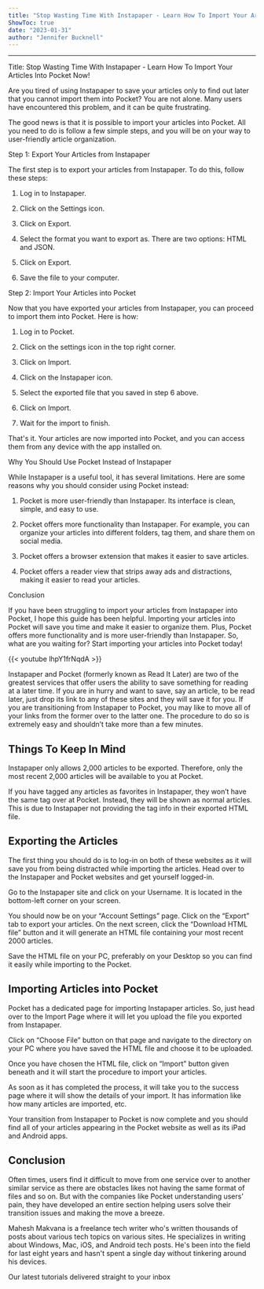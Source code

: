 ```yaml
---
title: "Stop Wasting Time With Instapaper - Learn How To Import Your Articles Into Pocket Now!"
ShowToc: true 
date: "2023-01-31"
author: "Jennifer Bucknell"
---
```

*****
Title: Stop Wasting Time With Instapaper - Learn How To Import Your Articles Into Pocket Now!

Are you tired of using Instapaper to save your articles only to find out later that you cannot import them into Pocket? You are not alone. Many users have encountered this problem, and it can be quite frustrating.

The good news is that it is possible to import your articles into Pocket. All you need to do is follow a few simple steps, and you will be on your way to user-friendly article organization.

Step 1: Export Your Articles from Instapaper

The first step is to export your articles from Instapaper. To do this, follow these steps:

1. Log in to Instapaper.

2. Click on the Settings icon.

3. Click on Export.

4. Select the format you want to export as. There are two options: HTML and JSON.

5. Click on Export.

6. Save the file to your computer.

Step 2: Import Your Articles into Pocket

Now that you have exported your articles from Instapaper, you can proceed to import them into Pocket. Here is how:

1. Log in to Pocket.

2. Click on the settings icon in the top right corner.

3. Click on Import.

4. Click on the Instapaper icon.

5. Select the exported file that you saved in step 6 above.

6. Click on Import.

7. Wait for the import to finish.

That's it. Your articles are now imported into Pocket, and you can access them from any device with the app installed on.

Why You Should Use Pocket Instead of Instapaper

While Instapaper is a useful tool, it has several limitations. Here are some reasons why you should consider using Pocket instead:

1. Pocket is more user-friendly than Instapaper. Its interface is clean, simple, and easy to use.

2. Pocket offers more functionality than Instapaper. For example, you can organize your articles into different folders, tag them, and share them on social media.

3. Pocket offers a browser extension that makes it easier to save articles.

4. Pocket offers a reader view that strips away ads and distractions, making it easier to read your articles.

Conclusion

If you have been struggling to import your articles from Instapaper into Pocket, I hope this guide has been helpful. Importing your articles into Pocket will save you time and make it easier to organize them. Plus, Pocket offers more functionality and is more user-friendly than Instapaper. So, what are you waiting for? Start importing your articles into Pocket today!

{{< youtube lhpY1frNqdA >}} 



Instapaper and Pocket (formerly known as Read It Later) are two of the greatest services that offer users the ability to save something for reading at a later time. If you are in hurry and want to save, say an article, to be read later, just drop its link to any of these sites and they will save it for you. If you are transitioning from Instapaper to Pocket, you may like to move all of your links from the former over to the latter one. The procedure to do so is extremely easy and shouldn’t take more than a few minutes.
 
## Things To Keep In Mind
 
Instapaper only allows 2,000 articles to be exported. Therefore, only the most recent 2,000 articles will be available to you at Pocket.
 
If you have tagged any articles as favorites in Instapaper, they won’t have the same tag over at Pocket. Instead, they will be shown as normal articles. This is due to Instapaper not providing the tag info in their exported HTML file.
 
## Exporting the Articles
 
The first thing you should do is to log-in on both of these websites as it will save you from being distracted while importing the articles. Head over to the Instapaper and Pocket websites and get yourself logged-in.
 

 
Go to the Instapaper site and click on your Username. It is located in the bottom-left corner on your screen.
 
You should now be on your “Account Settings” page. Click on the “Export” tab to export your articles. On the next screen, click the “Download HTML file” button and it will generate an HTML file containing your most recent 2000 articles.
 
Save the HTML file on your PC, preferably on your Desktop so you can find it easily while importing to the Pocket.
 
## Importing Articles into Pocket
 
Pocket has a dedicated page for importing Instapaper articles. So, just head over to the Import Page where it will let you upload the file you exported from Instapaper.
 
Click on “Choose File” button on that page and navigate to the directory on your PC where you have saved the HTML file and choose it to be uploaded.
 
Once you have chosen the HTML file, click on “Import” button given beneath and it will start the procedure to import your articles.
 
As soon as it has completed the process, it will take you to the success page where it will show the details of your import. It has information like how many articles are imported, etc.
 
Your transition from Instapaper to Pocket is now complete and you should find all of your articles appearing in the Pocket website as well as its iPad and Android apps.
 
## Conclusion
 
Often times, users find it difficult to move from one service over to another similar service as there are obstacles likes not having the same format of files and so on. But with the companies like Pocket understanding users’ pain, they have developed an entire section helping users solve their transition issues and making the move a breeze.
 
Mahesh Makvana is a freelance tech writer who's written thousands of posts about various tech topics on various sites. He specializes in writing about Windows, Mac, iOS, and Android tech posts. He's been into the field for last eight years and hasn't spent a single day without tinkering around his devices.
 
Our latest tutorials delivered straight to your inbox




